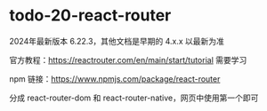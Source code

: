 # todo-20-react-router

2024年最新版本 6.22.3，其他文档是早期的 4.x.x 以最新为准

官方教程：https://reactrouter.com/en/main/start/tutorial 需要学习

npm 链接：https://www.npmjs.com/package/react-router

分成 react-router-dom 和 react-router-native，网页中使用第一个即可


